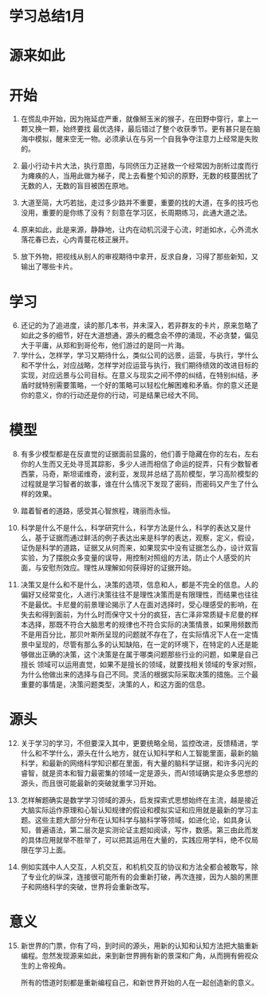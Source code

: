 # 学习总结1月         
# 源来如此
# 开始
1. 在慌乱中开始，因为拖延症严重，就像掰玉米的猴子，在田野中穿行，拿上一颗又换一颗，始终要找
最优选择，最后错过了整个收获季节。更有甚只是在脑海中模拟，醒来空无一物。必须承认在与另一个自我争夺注意力上经常是失败的。

2. 最小行动卡片大法，执行意图，与同侪压力正拯救一个经常因为剖析过度而行为瘫痪的人，当用此做为梯子，爬上去看整个知识的原野，无数的枝蔓困扰了无数的人，无数的盲目被困在原地。

3. 大道至简，大巧若拙，走过多少路并不重要，重要的找的大道，在多的技巧也没用，重要的是你练了没有？刻意在学习区，长周期练习，此通大道之法。

4. 原来如此，此是来源，静静地，让内在动机沉浸于心流，时逝如水，心外流水落花春已去，心内青蔓花枝正展开。

5. 放下外物，把视线从别人的审视期待中拿开，反求自身，习得了那些新知，又输出了哪些卡片。
# 学习
6. 还记的为了追进度，读的那几本书，并未深入，若非群友的卡片，原来忽略了如此之多的细节，好在大道想通，源头的概念会不停的涌现，不必贪婪，偏见大于平庸，从郑和到哥伦布，他们游过的是同一片海。
7. 学什么，怎样学，学习又期待什么，类似公司的远景，运营，与执行，学什么和不学什么，对应战略，怎样学对应运营与执行，我们期待绩效的改进目标的实现，对应远景与公司目标。在意义与现实之间不停的纠结，在特别纠结，矛盾时就特别需要策略，一个好的策略可以轻松化解困难和矛盾。你的意义还是你的意义，你的行动还是你的行动，可是结果已经大不同。
# 模型
8. 有多少模型都是在反直觉的证据面前显露的，他们善于隐藏在你的左右，左右你的人生而又无处寻觅其踪影，多少人进而相信了命运的捉弄，只有少数智者西蒙，马奇，斯坦诺维奇，波利亚，发现并总结了高阶模型，学习高阶模型的过程就是学习智者的故事，谁在什么情况下发现了密码，而密码又产生了什么样的效果。

9. 踏着智者的道路，感受其心智旅程，瑰丽而永恒。

10. 科学是什么不是什么，科学研究什么，科学方法是什么，科学的表达又是什么，基于证据而通过鲜活的例子表达出来是科学的表达，观察，定义，假设，证伪是科学的道路，证据又从何而来，如果现实中没有证据怎么办，设计双盲实验，为了摆脱众多变量的误导，用控制对照组的方法，防止个人感受的片面，与安慰剂效应。理性从理解如何获得好的证据开始。

11. 决策又是什么和不是什么，决策的选项，信息和人，都是不完全的信息。人的偏好又经常变化，人进行决策往往不是理性决策而是有限理性，而结果也往往不是最优。卡尼曼的前景理论揭示了人在面对选择时，受心理感受的影响，在失去和得到面前，为什么时而保守又十分的疯狂，吉仁泽非常质疑卡尼曼的样本选择，那既不符合大脑思考的规律也不符合实际的决策情景，如果用频数而不是用百分比，那贝叶斯所呈现的问题就不存在了，在实际情况下人在一定情景中呈现的，尽管有那么多的认知缺陷，在一定的环境下，在特定的人还是能够做出正确的决策，这个决策是在属于哪类问题那些行业的问题，如果是自己擅长 领域可以运用直觉，如果不是擅长的领域，就要找相关领域的专家对照，为什么他做出来的选择与自己不同。灵活的根据实际采取决策的措施。三个最重要的事情是，决策问题类型，决策的人，和这方面的信息。
# 源头
12. 关于学习的学习，不但要深入其中，更要统略全局，监控改进，反馈精进，学什么和不学什么，源头在什么地方，就在认知科学和人工智能里面，最新的脑科学，和最新的网络科学知识都在里面，有大量的脑科学证据，和许多闪光的睿智，就是资本和智力最密集的领域一定是源头，而AI领域确实是众多思想的源头，而且很可能最新的突破就重学习开始。

13. 怎样解题确实是数学学习领域的源头，启发探索式思想始终在主流，越是接近大脑实际运作原理和心智认知规律的假设和模拟实证和应用就是最新的学习主题。这些主题大部分分布在认知科学与脑科学等领域，如进化论，如具身认知，普遍语法，第二层次是实测论证主题如阅读，写作，数感。第三由此而发的具体应用就举不胜举了，可以把其运用在大量的，实践应用学科，绝不仅局限在学习上面。

14. 例如实践中人人交互，人机交互，和机机交互的协议和方法全都会被敢写，除了专业化的纵深，连接很可能所有的会重新打破，再次连接，因为人脑的黑匣子和网络科学的突破，世界将会重新改写。
# 意义
15. 新世界的门票，你有了吗，到时间的源头，用新的认知和认知方法把大脑重新编程。忽然发现源来如此，来到新世界拥有新的景深和广角，从而拥有俯视众生的上帝视角。

     所有的悟道时刻都是重新编程自己，和新世界开始的人在一起创造新的意义。